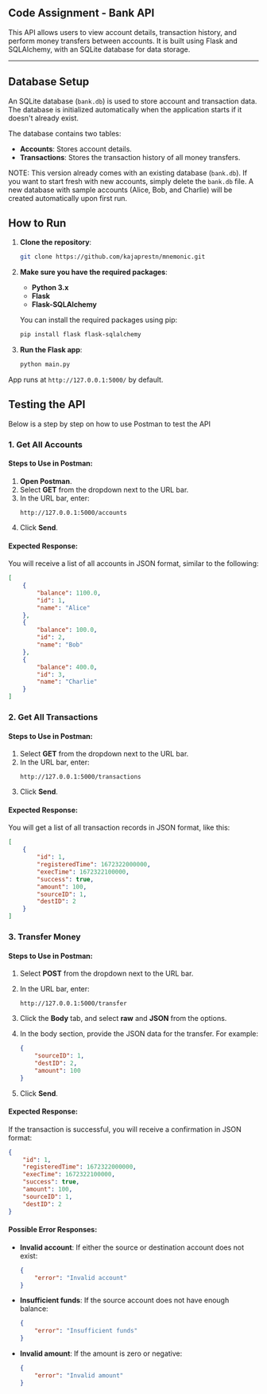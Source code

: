 ## Code Assignment - Bank API

This API allows users to view account details, transaction history, and perform money transfers between accounts. It is built using Flask and SQLAlchemy, with an SQLite database for data storage.

---


## Database Setup

An SQLite database (`bank.db`) is used to store account and transaction data. The database is initialized automatically when the application starts if it doesn't already exist.

The database contains two tables:
- **Accounts**: Stores account details.
- **Transactions**: Stores the transaction history of all money transfers.

NOTE: This version already comes with an existing database (`bank.db`). If you want to start fresh with new accounts, simply delete the `bank.db` file. A new database with sample accounts (Alice, Bob, and Charlie) will be created automatically upon first run.

## How to Run

1. **Clone the repository**:

   ```bash
   git clone https://github.com/kajaprestn/mnemonic.git
   ```

2. **Make sure you have the required packages**:
    - **Python 3.x**
    - **Flask**
    - **Flask-SQLAlchemy**
  
    You can install the required packages using pip:
  
    ```bash
    pip install flask flask-sqlalchemy
    ```

4. **Run the Flask app**:

   ```bash
   python main.py
   ```

  App runs at `http://127.0.0.1:5000/` by default.


## Testing the API

Below is a step by step on how to use Postman to test the API

### **1. Get All Accounts**
  
#### Steps to Use in Postman:
1. **Open Postman**.
2. Select **GET** from the dropdown next to the URL bar.
3. In the URL bar, enter:
   ```
   http://127.0.0.1:5000/accounts
   ```
4. Click **Send**.

#### Expected Response:
You will receive a list of all accounts in JSON format, similar to the following:

```json
[
    {
        "balance": 1100.0,
        "id": 1,
        "name": "Alice"
    },
    {
        "balance": 100.0,
        "id": 2,
        "name": "Bob"
    },
    {
        "balance": 400.0,
        "id": 3,
        "name": "Charlie"
    }
]
```

### **2. Get All Transactions**

#### Steps to Use in Postman:
1. Select **GET** from the dropdown next to the URL bar.
2. In the URL bar, enter:
   ```
   http://127.0.0.1:5000/transactions
   ```
3. Click **Send**.

#### Expected Response:
You will get a list of all transaction records in JSON format, like this:

```json
[
    {
        "id": 1,
        "registeredTime": 1672322000000,
        "execTime": 1672322100000,
        "success": true,
        "amount": 100,
        "sourceID": 1,
        "destID": 2
    }
]
```

### **3. Transfer Money**

#### Steps to Use in Postman:
1. Select **POST** from the dropdown next to the URL bar.
2. In the URL bar, enter:
   ```
   http://127.0.0.1:5000/transfer
   ```
3. Click the **Body** tab, and select **raw** and **JSON** from the options.
4. In the body section, provide the JSON data for the transfer. For example:

   ```json
   {
       "sourceID": 1,
       "destID": 2,
       "amount": 100
   }
   ```

5. Click **Send**.

#### Expected Response:
If the transaction is successful, you will receive a confirmation in JSON format:

```json
{
    "id": 1,
    "registeredTime": 1672322000000,
    "execTime": 1672322100000,
    "success": true,
    "amount": 100,
    "sourceID": 1,
    "destID": 2
}
```

#### Possible Error Responses:
- **Invalid account**: If either the source or destination account does not exist:
  ```json
  {
      "error": "Invalid account"
  }
  ```
  
- **Insufficient funds**: If the source account does not have enough balance:
  ```json
  {
      "error": "Insufficient funds"
  }
  ```

- **Invalid amount**: If the amount is zero or negative:
  ```json
  {
      "error": "Invalid amount"
  }
  ```
